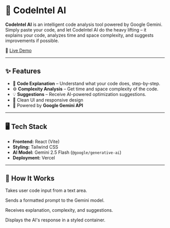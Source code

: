 # 🧠 CodeIntel AI

**CodeIntel AI** is an intelligent code analysis tool powered by Google Gemini. Simply paste your code, and let CodeIntel AI do the heavy lifting – it explains your code, analyzes time and space complexity, and suggests improvements if possible.

🚀 [Live Demo](https://code-intel-ai.vercel.app/)

---

## ✨ Features

- 📄 **Code Explanation** – Understand what your code does, step-by-step.
- ⚙️ **Complexity Analysis** – Get time and space complexity of the code.
- 💡 **Suggestions** – Receive AI-powered optimization suggestions.
- 🧘 Clean UI and responsive design
- 🔐 Powered by **Google Gemini API**

---

## 🖥️ Tech Stack

- **Frontend:** React (Vite)
- **Styling:** Tailwind CSS
- **AI Model:** Gemini 2.5 Flash (`@google/generative-ai`)
- **Deployment:** Vercel

---

## 🧠 How It Works

Takes user code input from a text area.

Sends a formatted prompt to the Gemini model.

Receives explanation, complexity, and suggestions.

Displays the AI's response in a styled container.